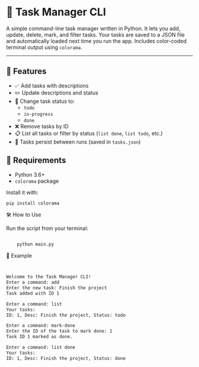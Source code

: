 # 📝 Task Manager CLI

A simple command-line task manager written in Python. It lets you add, update, delete, mark, and filter tasks. Your tasks are saved to a JSON file and automatically loaded next time you run the app. Includes color-coded terminal output using `colorama`.

---

## 🚀 Features

- ✅ Add tasks with descriptions
- ✏️ Update descriptions and status
- 🔄 Change task status to:
  - `todo`
  - `in-progress`
  - `done`
- ❌ Remove tasks by ID
- 📋 List all tasks or filter by status (`list done`, `list todo`, etc.)
- 💾 Tasks persist between runs (saved in `tasks.json`)

## 🧰 Requirements

- Python 3.6+
- `colorama` package

Install it with:

```bash
pip install colorama
```
🛠️ How to Use


Run the script from your terminal:
```bash

    python main.py
```

🧪 Example
```bash


Welcome to the Task Manager CLI!
Enter a command: add
Enter the new task: Finish the project
Task added with ID 1

Enter a command: list
Your tasks:
ID: 1, Desc: Finish the project, Status: todo

Enter a command: mark-done
Enter the ID of the task to mark done: 1
Task ID 1 marked as done.

Enter a command: list done
Your tasks:
ID: 1, Desc: Finish the project, Status: done
```
